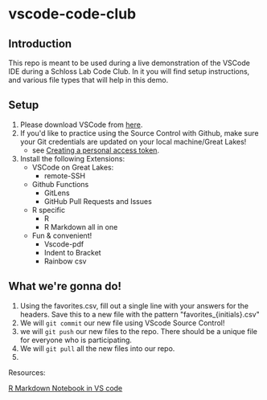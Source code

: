 # vscode-code-club

## Introduction

This repo is meant to be used during a live demonstration of the VSCode IDE during a Schloss Lab Code Club. In it you will find setup instructions, and various file types that will help in this demo.

## Setup

1. Please download VSCode from [here](https://code.visualstudio.com/download).
2. If you'd like to practice using the Source Control with Github, make sure your Git credentials are updated on your local machine/Great Lakes!
   * see [Creating a personal access token](https://docs.github.com/en/authentication/keeping-your-account-and-data-secure/creating-a-personal-access-token).
3. Install the following Extensions:
   * VSCode on Great Lakes:
     * remote-SSH
   * Github Functions
     * GitLens
     * GitHub Pull Requests and Issues
   * R specific
     * R
     * R Markdown all in one
   * Fun & convenient!
     * Vscode-pdf
     * Indent to Bracket
     * Rainbow csv



## What we're gonna do!
 1. Using the favorites.csv, fill out a single line with your answers for the headers. Save this to a new file with the pattern "favorites_{initials}.csv"
 2. We will `git commit` our new file using VScode Source Control!
 3. we will `git push` our new files to the repo. There should be a unique file for everyone who is participating.
 4. We will `git pull` all the new files into our repo. 
 5. 
 
Resources:

[R Markdown Notebook in VS code](https://yingqijing.medium.com/r-markdown-notebook-in-vs-code-3adb5a61417a)